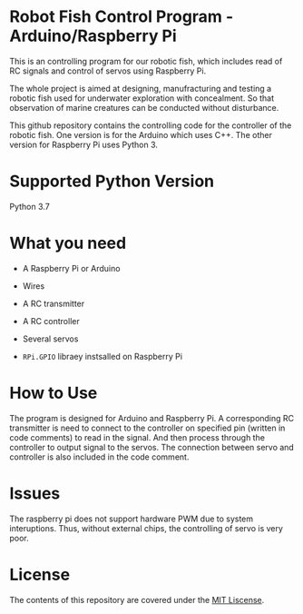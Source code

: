 # Robot Fish Control Program - Arduino/Raspberry Pi
This is an controlling program for our robotic fish, which includes read of RC signals and control of servos using Raspberry Pi.

The whole project is aimed at designing, manufracturing and testing a robotic fish used for underwater exploration with concealment. So 
that observation of marine creatures can be conducted without disturbance.

This github repository contains the controlling code for the controller of the robotic fish. One version is for the Arduino which uses C++.
The other version for Raspberry Pi uses Python 3.

# Supported Python Version
Python 3.7

# What you need
* A Raspberry Pi or Arduino

* Wires

* A RC transmitter

* A RC controller

* Several servos

* `RPi.GPIO` libraey instsalled on Raspberry Pi

# How to Use
The program is designed for Arduino and Raspberry Pi. A corresponding RC transmitter is need to connect to the controller on specified pin (written in code comments) to read in the signal. And then process through the controller to output signal to the servos. The connection between servo and controller is also included in the code comment.

# Issues
The raspberry pi does not support hardware PWM due to system interuptions. Thus, without external chips, the controlling of servo is very poor.

# License
The contents of this repository are covered under the [MIT Liscense](./LISCENSE).
